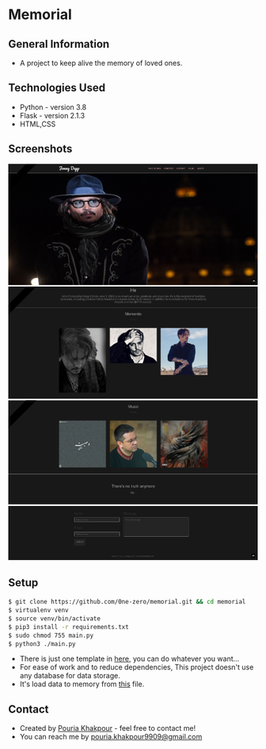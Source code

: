 # Memorial

## General Information
- A project to keep alive the memory of loved ones.

## Technologies Used
- Python - version 3.8
- Flask  - version 2.1.3
- HTML,CSS

## Screenshots
![banner](./screenshot/banner-shot.png)
![he-memento](./screenshot/he-memento-shot.png)
![music-quote](./screenshot/music-quote-shot.png)
![contact](./screenshot/contact-shot.png)

## Setup
```bash
$ git clone https://github.com/0ne-zero/memorial.git && cd memorial
$ virtualenv venv
$ source venv/bin/activate
$ pip3 install -r requirements.txt
$ sudo chmod 755 main.py
$ python3 ./main.py
```
- There is just one template in [here](./static/template/), you can do whatever you want...
- For ease of work and to reduce dependencies, This project doesn't use any database for data storage.
- It's load data to memory from [this](./data.json) file.

## Contact
- Created by [Pouria Khakpour](https://github.com/0ne-zero) - feel free to contact me!
- You can reach me by pouria.khakpour9909@gmail.com
